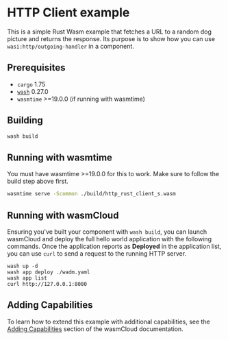 # HTTP Client example

This is a simple Rust Wasm example that fetches a URL to a random dog picture and returns the
response. Its purpose is to show how you can use `wasi:http/outgoing-handler` in a component. 

## Prerequisites

- `cargo` 1.75
- [`wash`](https://wasmcloud.com/docs/installation) 0.27.0
- `wasmtime` >=19.0.0 (if running with wasmtime)

## Building

```bash
wash build
```

## Running with wasmtime

You must have wasmtime >=19.0.0 for this to work. Make sure to follow the build step above first.

```bash
wasmtime serve -Scommon ./build/http_rust_client_s.wasm
```

## Running with wasmCloud

Ensuring you've built your component with `wash build`, you can launch wasmCloud and deploy the full
hello world application with the following commands. Once the application reports as **Deployed** in
the application list, you can use `curl` to send a request to the running HTTP server.

```shell
wash up -d
wash app deploy ./wadm.yaml
wash app list
curl http://127.0.0.1:8080
```

## Adding Capabilities

To learn how to extend this example with additional capabilities, see the [Adding
Capabilities](https://wasmcloud.com/docs/tour/adding-capabilities?lang=rust) section of the
wasmCloud documentation.
